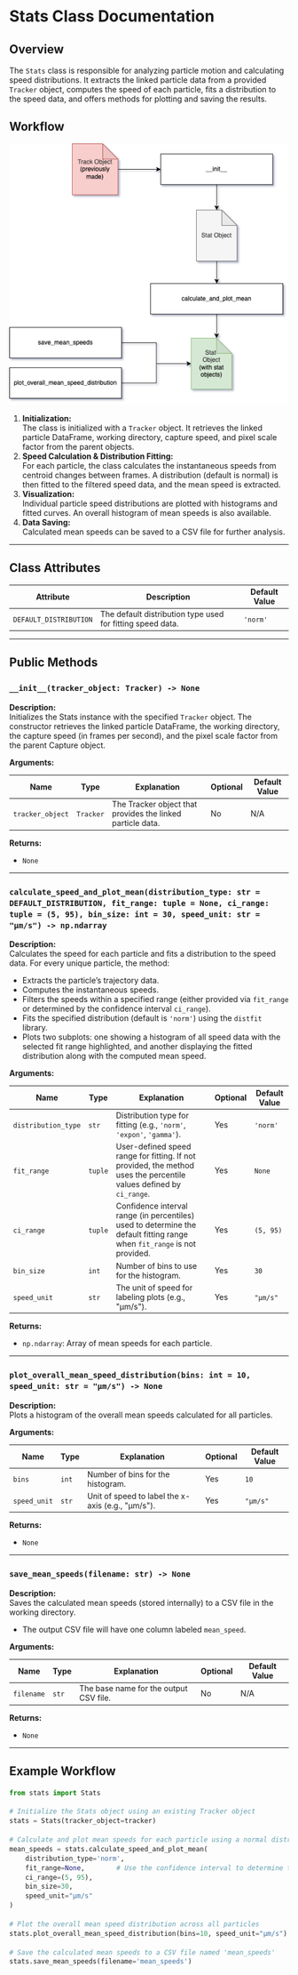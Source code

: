 # Stats Class Documentation

## Overview

The `Stats` class is responsible for analyzing particle motion and calculating speed distributions. It extracts the linked particle data from a provided `Tracker` object, computes the speed of each particle, fits a distribution to the speed data, and offers methods for plotting and saving the results.

## Workflow

![Workflow Diagram](./flow_charts/stats.png)

1. **Initialization:**  
   The class is initialized with a `Tracker` object. It retrieves the linked particle DataFrame, working directory, capture speed, and pixel scale factor from the parent objects.
2. **Speed Calculation & Distribution Fitting:**  
   For each particle, the class calculates the instantaneous speeds from centroid changes between frames. A distribution (default is normal) is then fitted to the filtered speed data, and the mean speed is extracted.
3. **Visualization:**  
   Individual particle speed distributions are plotted with histograms and fitted curves. An overall histogram of mean speeds is also available.
4. **Data Saving:**  
   Calculated mean speeds can be saved to a CSV file for further analysis.

---

## Class Attributes

| Attribute              | Description                                                      | Default Value |
|------------------------|------------------------------------------------------------------|---------------|
| `DEFAULT_DISTRIBUTION` | The default distribution type used for fitting speed data.       | `'norm'`      |

---

## Public Methods

### `__init__(tracker_object: Tracker) -> None`

**Description:**  
Initializes the Stats instance with the specified `Tracker` object. The constructor retrieves the linked particle DataFrame, the working directory, the capture speed (in frames per second), and the pixel scale factor from the parent Capture object.

**Arguments:**

| Name             | Type      | Explanation                                                        | Optional | Default Value |
|------------------|-----------|--------------------------------------------------------------------|----------|---------------|
| `tracker_object` | `Tracker` | The Tracker object that provides the linked particle data.         | No       | N/A           |

**Returns:**

- `None`

---

### `calculate_speed_and_plot_mean(distribution_type: str = DEFAULT_DISTRIBUTION, fit_range: tuple = None, ci_range: tuple = (5, 95), bin_size: int = 30, speed_unit: str = "µm/s") -> np.ndarray`

**Description:**  
Calculates the speed for each particle and fits a distribution to the speed data. For every unique particle, the method:
- Extracts the particle’s trajectory data.
- Computes the instantaneous speeds.
- Filters the speeds within a specified range (either provided via `fit_range` or determined by the confidence interval `ci_range`).
- Fits the specified distribution (default is `'norm'`) using the `distfit` library.
- Plots two subplots: one showing a histogram of all speed data with the selected fit range highlighted, and another displaying the fitted distribution along with the computed mean speed.

**Arguments:**

| Name                | Type    | Explanation                                                                                                    | Optional | Default Value       |
|---------------------|---------|----------------------------------------------------------------------------------------------------------------|----------|---------------------|
| `distribution_type` | `str`   | Distribution type for fitting (e.g., `'norm'`, `'expon'`, `'gamma'`).                                          | Yes      | `'norm'`            |
| `fit_range`         | `tuple` | User-defined speed range for fitting. If not provided, the method uses the percentile values defined by `ci_range`. | Yes      | `None`              |
| `ci_range`          | `tuple` | Confidence interval range (in percentiles) used to determine the default fitting range when `fit_range` is not provided. | Yes      | `(5, 95)`           |
| `bin_size`          | `int`   | Number of bins to use for the histogram.                                                                      | Yes      | `30`                |
| `speed_unit`        | `str`   | The unit of speed for labeling plots (e.g., "µm/s").                                                           | Yes      | `"µm/s"`            |

**Returns:**

- `np.ndarray`: Array of mean speeds for each particle.

---

### `plot_overall_mean_speed_distribution(bins: int = 10, speed_unit: str = "µm/s") -> None`

**Description:**  
Plots a histogram of the overall mean speeds calculated for all particles.

**Arguments:**

| Name         | Type   | Explanation                                          | Optional | Default Value |
|--------------|--------|------------------------------------------------------|----------|---------------|
| `bins`       | `int`  | Number of bins for the histogram.                    | Yes      | `10`          |
| `speed_unit` | `str`  | Unit of speed to label the x-axis (e.g., "µm/s").      | Yes      | `"µm/s"`      |

**Returns:**

- `None`

---

### `save_mean_speeds(filename: str) -> None`

**Description:**  
Saves the calculated mean speeds (stored internally) to a CSV file in the working directory.  
- The output CSV file will have one column labeled `mean_speed`.

**Arguments:**

| Name      | Type  | Explanation                                              | Optional | Default Value |
|-----------|-------|----------------------------------------------------------|----------|---------------|
| `filename`| `str` | The base name for the output CSV file.                 | No       | N/A           |

**Returns:**

- `None`

---

## Example Workflow

```python
from stats import Stats

# Initialize the Stats object using an existing Tracker object
stats = Stats(tracker_object=tracker)

# Calculate and plot mean speeds for each particle using a normal distribution fit
mean_speeds = stats.calculate_speed_and_plot_mean(
    distribution_type='norm',
    fit_range=None,        # Use the confidence interval to determine the fitting range
    ci_range=(5, 95),
    bin_size=30,
    speed_unit="µm/s"
)

# Plot the overall mean speed distribution across all particles
stats.plot_overall_mean_speed_distribution(bins=10, speed_unit="µm/s")

# Save the calculated mean speeds to a CSV file named 'mean_speeds'
stats.save_mean_speeds(filename='mean_speeds')
```
